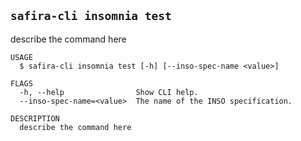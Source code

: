 <!-- order:19 -->
<!-- PLEASE! Don't edit this file, auto generated! -->

## `safira-cli insomnia test`

describe the command here

```
USAGE
  $ safira-cli insomnia test [-h] [--inso-spec-name <value>]

FLAGS
  -h, --help                Show CLI help.
  --inso-spec-name=<value>  The name of the INSO specification.

DESCRIPTION
  describe the command here
```
